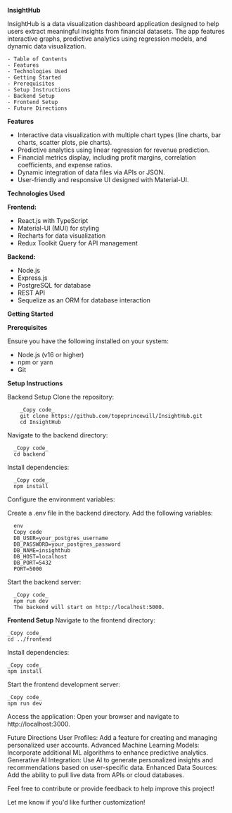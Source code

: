**InsightHub**

InsightHub is a data visualization dashboard application designed to help users extract meaningful insights from financial datasets. The app features interactive graphs, 
predictive analytics using regression models, and dynamic data visualization.

    - Table of Contents
    - Features
    - Technologies Used
    - Getting Started
    - Prerequisites
    - Setup Instructions
    - Backend Setup
    - Frontend Setup
    - Future Directions
    
**Features**
- Interactive data visualization with multiple chart types (line charts, bar charts, scatter plots, pie charts).
- Predictive analytics using linear regression for revenue prediction.
- Financial metrics display, including profit margins, correlation coefficients, and expense ratios.
- Dynamic integration of data files via APIs or JSON.
- User-friendly and responsive UI designed with Material-UI.
  
**Technologies Used**

**Frontend:**
- React.js with TypeScript
- Material-UI (MUI) for styling
- Recharts for data visualization
- Redux Toolkit Query for API management
  
**Backend:**
- Node.js
- Express.js
- PostgreSQL for database
- REST API
- Sequelize as an ORM for database interaction
  
**Getting Started**

**Prerequisites**

Ensure you have the following installed on your system:

- Node.js (v16 or higher)
- npm or yarn
- Git
  
**Setup Instructions**

Backend Setup
Clone the repository:

        _Copy code_
        git clone https://github.com/topeprincewill/InsightHub.git
        cd InsightHub
Navigate to the backend directory:

      _Copy code_
      cd backend
  
Install dependencies:
  
      _Copy code_
      npm install
  
Configure the environment variables:

Create a .env file in the backend directory.
Add the following variables:

      env
      Copy code
      DB_USER=your_postgres_username
      DB_PASSWORD=your_postgres_password
      DB_NAME=insighthub
      DB_HOST=localhost
      DB_PORT=5432
      PORT=5000

Start the backend server:

      _Copy code_
      npm run dev
      The backend will start on http://localhost:5000.

**Frontend Setup**
Navigate to the frontend directory:


    _Copy code_
    cd ../frontend
Install dependencies:

    _Copy code_
    npm install
    
Start the frontend development server:

    _Copy code_
    npm run dev
    
Access the application: Open your browser and navigate to http://localhost:3000.

Future Directions
User Profiles: Add a feature for creating and managing personalized user accounts.
Advanced Machine Learning Models: Incorporate additional ML algorithms to enhance predictive analytics.
Generative AI Integration: Use AI to generate personalized insights and recommendations based on user-specific data.
Enhanced Data Sources: Add the ability to pull live data from APIs or cloud databases.

Feel free to contribute or provide feedback to help improve this project!

Let me know if you'd like further customization!
